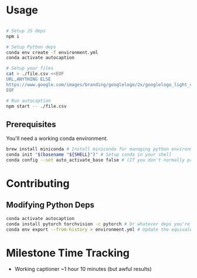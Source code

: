 # Usage

```bash

# Setup JS deps
npm i

# Setup Python deps
conda env create -f environment.yml
conda activate autocaption

# Setup your files
cat > ./file.csv <<EOF
URL,ANYTHING ELSE
https://www.google.com/images/branding/googlelogo/2x/googlelogo_light_color_272x92dp.png,other fields
EOF

# Run autocaption
npm start -- ./file.csv
```

## Prerequisites

You'll need a working conda environment.

```sh
brew install miniconda # Install miniconda for managing python environments
conda init "$(basename "${SHELL}")" # Setup conda in your shell
conda config --set auto_activate_base false # (If you don't normally program in python), disable it from autoloading.
```

# Contributing

## Modifying Python Deps

```sh
conda activate autocaption
conda install pytorch torchvision -c pytorch # Or whatever deps you're adding.
conda env export --from-history > environment.yml # Update the equivalent of `package.json`
```

# Milestone Time Tracking

- Working captioner ~1 hour 10 minutes (but awful results)
